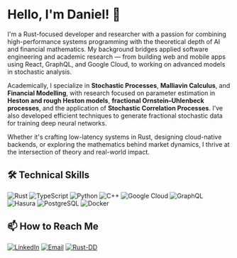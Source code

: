 # Hello, I'm Daniel! 👋

I'm a Rust-focused developer and researcher with a passion for combining high-performance systems programming with the theoretical depth of AI and financial mathematics. My background bridges applied software engineering and academic research — from building web and mobile apps using React, GraphQL, and Google Cloud, to working on advanced models in stochastic analysis.

Academically, I specialize in **Stochastic Processes**, **Malliavin Calculus**, and **Financial Modelling**, with research focused on parameter estimation in **Heston and rough Heston models**, **fractional Ornstein–Uhlenbeck processes**, and the application of **Stochastic Correlation Processes**. I’ve also developed efficient techniques to generate fractional stochastic data for training deep neural networks.

Whether it's crafting low-latency systems in Rust, designing cloud-native backends, or exploring the mathematics behind market dynamics, I thrive at the intersection of theory and real-world impact.

## 🛠 Technical Skills

![Rust](https://img.shields.io/badge/-Rust-000?&logo=Rust)
![TypeScript](https://img.shields.io/badge/-TypeScript-000?&logo=TypeScript)
![Python](https://img.shields.io/badge/-Python-000?&logo=Python)
![C++](https://img.shields.io/badge/-C++-000?&logo=c%2B%2B)
![Google Cloud](https://img.shields.io/badge/-GoogleCloud-000?&logo=Google-Cloud)
![GraphQL](https://img.shields.io/badge/-GraphQL-000?&logo=GraphQL)
![Hasura](https://img.shields.io/badge/-Hasura-000?&logo=Hasura)
![PostgreSQL](https://img.shields.io/badge/-PostgreSQL-000?&logo=PostgreSQL)
![Docker](https://img.shields.io/badge/-Docker-000?&logo=Docker)

## 📫 How to Reach Me

[![LinkedIn](https://img.shields.io/badge/-LinkedIn-000?&logo=LinkedIn)](https://www.linkedin.com/in/daniel-boros-b86a5373/)
[![Email](https://img.shields.io/badge/-Email-000?&logo=Gmail&logoColor=white)](mailto:danicxx@gmail.com)
[![Rust-DD](https://img.shields.io/badge/Rust--DD-black?logo=rust&logoColor=white)](https://github.com/rust-dd/)
